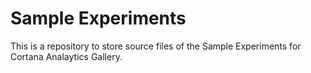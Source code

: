 # Sample Experiments
This is a repository to store source files of the Sample Experiments for Cortana Analaytics Gallery.
